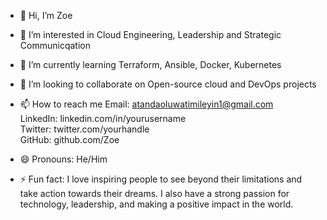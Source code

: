 - 👋 Hi, I’m Zoe
- 👀 I’m interested in Cloud Engineering, Leadership and Strategic Communicqation
- 🌱 I’m currently learning Terraform, Ansible, Docker, Kubernetes
- 💞️ I’m looking to collaborate on Open-source cloud and DevOps projects
- 📫 How to reach me Email: atandaoluwatimileyin1@gmail.com<br>
LinkedIn: linkedin.com/in/yourusername<br>
Twitter: twitter.com/yourhandle<br>
GitHub: github.com/Zoe
- 😄 Pronouns: He/Him

- ⚡ Fun fact: I love inspiring people to see beyond their limitations and take action towards their dreams. I also have a strong passion for technology, leadership, and making a positive impact in the world.

<!---
ZoeInMyDna-code/ZoeInMyDna-code is a ✨ special ✨ repository because its `README.md` (this file) appears on your GitHub profile.
You can click the Preview link to take a look at your changes.
--->
